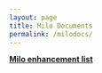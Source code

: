 ```yaml
---
layout: page
title: Milo Documents
permalink: /milodocs/
---
```


<a href="/documents/Milo enhancement list MUG March 15.xlsx">**Milo enhancement list**</a>
